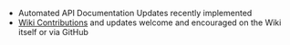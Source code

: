 - Automated API Documentation Updates recently implemented
- [Wiki Contributions](https://wiki.servarr.com/readarr) and updates welcome and encouraged on the Wiki  itself or via GitHub